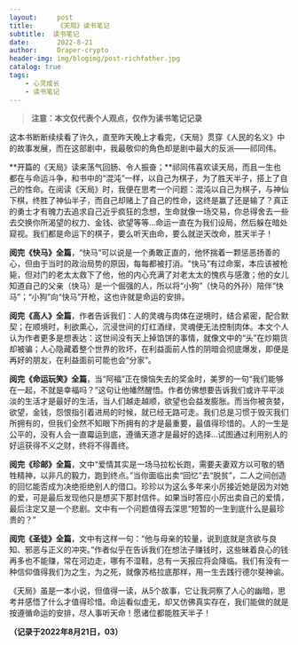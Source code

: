 ```yaml
---
layout:     post
title:      《天局》读书笔记
subtitle:  读书笔记
date:       2022-8-21
author:     Draper-crypto
header-img: img/blogimg/post-richfather.jpg
catalog: true
tags:
    - 心灵成长
    - 读书笔记
---
```


> **注意：本文仅代表个人观点，仅作为读书笔记记录**

这本书断断续续看了许久，直至昨天晚上才看完，《天局》贯穿《人民的名义》中的故事发展，而在这部剧中，我最敬仰的角色却是剧中最大的反派——祁同伟。

**开篇的《天局》读来荡气回肠、令人振奋；**祁同伟喜欢读天局，而且一生也都在与命运斗争，和书中的“混沌”一样，以自己为棋子，为了胜天半子，搭上了自己的性命。在阅读《天局》时，我便在思考一个问题：混沌以自己为棋子，与神仙下棋，终胜了神仙半子，而自己却赌上了自己的性命，这终是赢了还是输了？真正的勇士才有魄力去追求自己近乎疯狂的念想，生命就像一场交易，你总得舍去一些去交换你所渴望的权力、金钱、欲望等等...命运一直在为我们设局，然后躲在暗处窥视。我们都是命运下的棋子，要么听天由命，要么就逆天改命，胜天半子！

**阅完《快马》全篇**，“快马”可以说是一个勇敢正直的，他怀揣着一颗惩恶扬善的心，但由于当时的政治局势的原因，每每都被打消。“快马”有过命案，本应该被枪毙，但对门的老太太救下了他，他的内心充满了对老太太的愧疚与感激；他的女儿知道自己的父亲（快马）是一个倔强的人，所以将“小狗”（快马的外孙）陪伴“快马”；“小狗”向“快马”开枪，这也许就是命运的安排。

**阅完《高人》全篇**，作者告诉我们：人的灵魂与肉体在逆境时，结合紧密，配合默契；在顺境时，利欲熏心，沉浸世间的灯红酒绿，灵魂便无法控制肉体。本文个人认为作者更多是想表达：这世间没有天上掉馅饼的事情，就像文中的“头”在炒期货却被骗；人心隐藏着整个世界的败坏，在利益面前人性的阴暗会彻底爆发，即便是再好的朋友，在利益面前可能也会“分家”。

**阅完《命运玩笑》全篇**，当“阿福”正在懊恼失去的奖金时，美罗的一句“我们能够在一起，不就是幸福吗？”这句让他幡然醒悟。作者仿佛想要告诉我们或许平平淡淡的生活才是最好的生活，当人们越走越顺，欲望也会益发膨胀。而当你被贪婪，欲望，金钱，怨恨指引着进局的时候，就已经无路可走。我们总是习惯于毁灭我们所拥有的，但我们全然不知眼下所拥有的才是最重要，最值得珍惜的。人的一生是公平的，没有人会一直霉运到底，遵循天道才是最好的选择...试图通过利用别人的好运获得不义之财，终将不得善终。

**阅完《珍邮》全篇**，文中“爱情其实是一场马拉松长跑，需要夫妻双方以可敬的牺牲精神，以非凡的毅力，跑到终点。”当你面临出卖“回忆”去“脱贫”，二人之间创造的回忆能否成为决绝拒绝别人的借口。珍珍以为这么多年来小厉接近她是因为对她的爱，可是最后发现他只是想买下那封信件。如果当时答应小厉出卖自己的爱情，最后注定又是一个悲剧。文中有一个问题值得去深思“短暂的一生到底什么是最珍贵的？”

**阅完《圣徒》全篇**，文中有这样一句：“他与母亲的较量，说到底就是贪欲与良知、邪恶与正义的冲突。”作者似乎在告诉我们在想法子赚钱时，这些昧着良心的钱再多也不能赚，常在河边走，哪有不湿鞋，总有一天报应将会降临。我们有没有一种信仰值得我们为之生，为之死，就像苏格拉底那样，用一生去践行德尔斐神谕。

《天局》虽是一本小说，但值得一读，从5个故事，它让我洞察了人心的幽暗，思考并感悟了什么才值得珍惜。命运看似虚无，却又仿佛真实存在，我们能做的就是按遵循命运的安排，尽人事听天命！愿诸位都能胜天半子！

**（记录于2022年8月21日，03）**